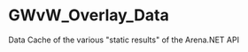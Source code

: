 GWvW_Overlay_Data
=================

Data Cache of the various "static results" of the Arena.NET API
